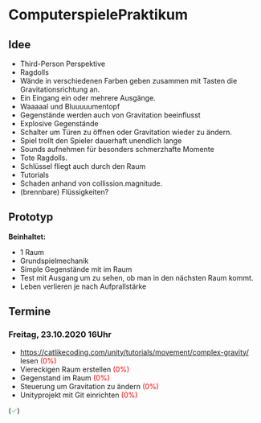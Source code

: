 # ComputerspielePraktikum

## Idee

- Third-Person Perspektive
- Ragdolls
- Wände in verschiedenen Farben geben zusammen mit Tasten die Gravitationsrichtung an.
- Ein Eingang ein oder mehrere Ausgänge.
- Waaaaal und Bluuuuumentopf
- Gegenstände werden auch von Gravitation beeinflusst
- Explosive Gegenstände
- Schalter um Türen zu öffnen oder Gravitation wieder zu ändern.
- Spiel trollt den Spieler dauerhaft unendlich lange
- Sounds aufnehmen für besonders schmerzhafte Momente
- Tote Ragdolls.
- Schlüssel fliegt auch durch den Raum
- Tutorials
- Schaden anhand von collission.magnitude.
- (brennbare) Flüssigkeiten?

## Prototyp

**Beinhaltet:**
- 1 Raum
- Grundspielmechanik
- Simple Gegenstände mit im Raum
- Test mit Ausgang um zu sehen, ob man in den nächsten Raum kommt.
- Leben verlieren je nach Aufprallstärke

## Termine

### Freitag, 23.10.2020 16Uhr
* https://catlikecoding.com/unity/tutorials/movement/complex-gravity/ lesen <font color="red">(0%)</font>
* Viereckigen Raum erstellen <font color="red">(0%)</font>
* Gegenstand im Raum <font color="red">(0%)</font>
* Steuerung um Gravitation zu ändern <font color="red">(0%)</font>
* Unityprojekt mit Git einrichten <font color="red">(0%)</font>

(<font color="lightgreen">**✓**</font>)
